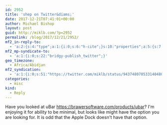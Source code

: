 ```yaml
---
id: 2952
title: 'shep on Twitter&diams;'
date: 2017-12-21T07:41:01+00:00
author: Michael Bishop
layout: post
guid: http://miklb.com/?p=2952
permalink: /blog/2017/12/21/2952/
mf2_in-reply-to:
  - 'a:2:{s:4:"type";a:1:{i:0;s:6:"h-cite";}s:10:"properties";a:5:{s:7:"summary";a:1:{i:0;s:61:"“Prevent Dock Following in macOS https://t.co/UiSrh7W1HI”";}s:4:"name";a:1:{i:0;s:15:"shep on Twitter";}s:3:"url";a:1:{i:0;s:50:"https://twitter.com/shep/status/943680032043667456";}s:11:"publication";a:1:{i:0;s:7:"Twitter";}s:8:"featured";a:1:{i:0;s:53:"https://pbs.twimg.com/media/DRif_LvUIAYwqPF.jpg:large";}}}'
mf2_mp-syndicate-to:
  - 'a:1:{i:0;s:22:"bridgy-publish_twitter";}'
geo_timezone:
  - Africa/Abidjan
mf2_syndication:
  - 'a:1:{i:0;s:51:"https://twitter.com/miklb/status/943748070533140480";}'
categories:
  - misc
kind:
  - Reply
---
```

Have you looked at uBar <https://brawersoftware.com/products/ubar>? I'm enjoying it for ability to be minimal, but looks like might have the option you are looking for. It is odd that the Apple Dock doesn't have that option.